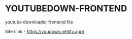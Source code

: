 # YOUTUBEDOWN-FRONTEND
youtube downloader frontend file

Site Link  -  https://youdown.netlify.app/
